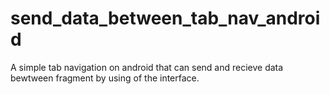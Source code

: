 # send_data_between_tab_nav_android
A simple tab navigation on android that can send and recieve data bewtween fragment by using of the interface.
